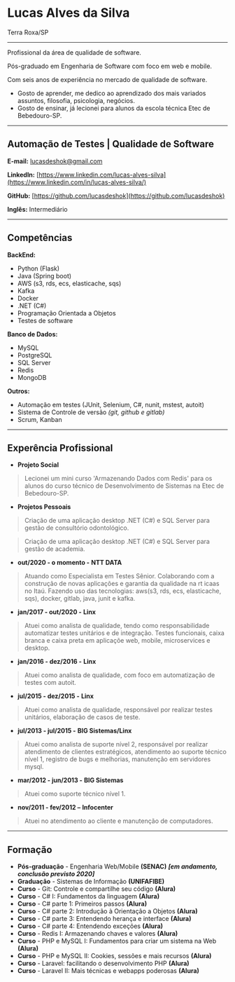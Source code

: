 # Lucas Alves da Silva
Terra Roxa/SP

---

Profissional da área de qualidade de software.

Pós-graduado em Engenharia de Software com foco em web e mobile.

Com seis anos de experiência no mercado de qualidade de software.

* Gosto de aprender, me dedico ao aprendizado dos mais variados assuntos, filosofia, psicologia, negócios.
* Gosto de ensinar, já lecionei para alunos da escola técnica Etec de Bebedouro-SP.

---

## Automação de Testes | Qualidade de Software

**E-mail:** lucasdeshok@gmail.com

**LinkedIn:** [https://www.linkedin.com/lucas-alves-silva](https://www.linkedin.com/in/lucas-alves-silva/)

**GitHub:** [https://github.com/lucasdeshok](https://github.com/lucasdeshok)

**Inglês:** Intermediário


---

## Competências

**BackEnd:**
* Python (Flask)
* Java (Spring boot)
* AWS (s3, rds, ecs, elasticache, sqs)
* Kafka
* Docker
* .NET (C#)
* Programação Orientada a Objetos
* Testes de software

**Banco de Dados:**
* MySQL
* PostgreSQL
* SQL Server
* Redis
* MongoDB


**Outros:**
* Automação em testes (JUnit, Selenium, C#, nunit, mstest, autoit)
* Sistema de Controle de versão *(git, github e gitlab)*
* Scrum, Kanban


---


## Experência Profissional

* **Projeto Social**
> Lecionei um mini curso 'Armazenando Dados com Redis' para os alunos do curso técnico de Desenvolvimento de Sistemas na Etec de Bebedouro-SP.

* **Projetos Pessoais**
> Criação de uma aplicação desktop .NET (C#) e SQL Server para gestão de consultório odontológico.

> Criação de uma aplicação desktop .NET (C#) e SQL Server para gestão de academia.


* **out/2020 - o momento -** ****NTT DATA****
> Atuando como Especialista em Testes Sênior.
> Colaborando com a construção de novas aplicações e garantia da qualidade na rt icaas no Itaú.
> Fazendo uso das tecnologias: aws(s3, rds, ecs, elasticache, sqs), docker, gitlab, java, junit e kafka.



* **jan/2017 - out/2020 -** ****Linx****
> Atuei como analista de qualidade, tendo como responsabilidade automatizar testes unitários e de integração.
> Testes funcionais, caixa branca e caixa preta em aplicaçõe web, mobile, microservices e desktop.



* **jan/2016 - dez/2016 -** ****Linx****
> Atuei como analista de qualidade, com foco em automatização de testes com autoit.



* **jul/2015 - dez/2015 -** ****Linx****
> Atuei como analista de qualidade, responsável por realizar testes unitários, elaboração de casos de teste.



* **jul/2013 - jul/2015 -** ****BIG Sistemas/Linx****
> Atuei como analista de suporte nível 2, responsável por realizar atendimento de clientes estratégicos, atendimento ao suporte técnico nível 1, registro de bugs e melhorias, manutenção em servidores mysql.



* **mar/2012 - jun/2013 -** ****BIG Sistemas****
> Atuei como suporte técnico nível 1.



* **nov/2011 - fev/2012 –** ****Infocenter****
> Atuei no atendimento ao cliente e manutenção de computadores.


---

## Formação

* **Pós-graduação** - Engenharia Web/Mobile **(SENAC)** ***[em andamento, conclusão previsto 2020]***
* **Graduação** - Sistemas de Informação **(UNIFAFIBE)**
* **Curso** - Git: Controle e compartilhe seu código **(Alura)**
* **Curso** - C# I: Fundamentos da linguagem **(Alura)**
* **Curso** - C# parte 1: Primeiros passos **(Alura)**
* **Curso** - C# parte 2: Introdução à Orientação a Objetos **(Alura)**
* **Curso** - C# parte 3: Entendendo herança e interface **(Alura)**
* **Curso** - C# parte 4: Entendendo exceções **(Alura)**
* **Curso** - Redis I: Armazenando chaves e valores **(Alura)**
* **Curso** - PHP e MySQL I: Fundamentos para criar um sistema na Web **(Alura)**
* **Curso** - PHP e MySQL II: Cookies, sessões e mais recursos **(Alura)**
* **Curso** - Laravel: facilitando o desenvolvimento PHP **(Alura)**
* **Curso** - Laravel II: Mais técnicas e webapps poderosas **(Alura)**
